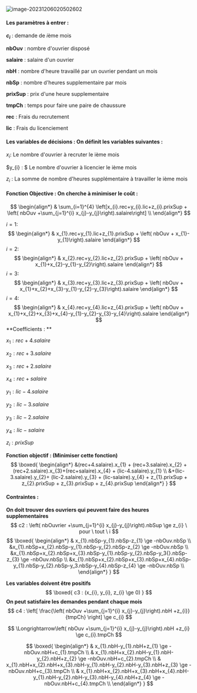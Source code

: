 ![image-20231206020502602](/home/yessine/.config/Typora/typora-user-images/image-20231206020502602.png)

#### Les paramètres à entrer : 

**$c_{i}$** : demande de $i$ème mois

**nbOuv** : nombre d'ouvrier disposé

**salaire** : salaire d'un ouvrier

**nbH** : nombre d'heure travaillé par un ouvrier pendant un mois

**nbSp** : nombre d'heures supplementaire par mois 

**prixSup** : prix d'une heure supplementaire

**tmpCh**  : temps pour faire une paire de chaussure

**rec** : Frais du recrutement

**lic**  : Frais du licenciement

#### Les variables de décisions : On définit les variables suivantes : 

$x_{i} :$ Le nombre d'ouvrier à recruter le ième mois 

$y_{i} : $ Le nombre d'ouvrier à licencier le ième mois

$z_{i}$ : La somme de nombre d'heures supplémentaire à travailler le ième mois

#### Fonction Objective :  On cherche à minimiser le coût :

$$
\begin{align*}
& \sum_{i=1}^{4} \left[x_{i}.rec+y_{i}.lic+z_{i}.prixSup + \left( nbOuv +\sum_{j=1}^{i} x_{j}-y_{j}\right).salaire\right] \\
\end{align*}
$$

$i = 1 :$
$$
\begin{align*}
&  x_{1}.rec+y_{1}.lic+z_{1}.prixSup + \left( nbOuv + x_{1}-y_{1}\right).salaire 
\end{align*}
$$
$i = 2 :$
$$
\begin{align*}
&  x_{2}.rec+y_{2}.lic+z_{2}.prixSup + \left( nbOuv + x_{1}+x_{2}-y_{1}-y_{2}\right).salaire 
\end{align*}
$$
$i = 3:$
$$
\begin{align*}
&  x_{3}.rec+y_{3}.lic+z_{3}.prixSup + \left( nbOuv + x_{1}+x_{2}+x_{3}-y_{1}-y_{2}-y_{3}\right).salaire 
\end{align*}
$$
$i = 4:$
$$
\begin{align*}
&  x_{4}.rec+y_{4}.lic+z_{4}.prixSup + \left( nbOuv + x_{1}+x_{2}+x_{3}+x_{4}-y_{1}-y_{2}-y_{3}-y_{4}\right).salaire 
\end{align*}
$$
**Coefficients : **

$x_{1} : rec+4.salaire$

$x_{2} : rec+3.salaire$

$x_{3} : rec+2.salaire$

$x_{4} : rec+salaire$

$y_{1} : lic-4.salaire$

$y_{2} : lic-3.salaire$

$y_{3} : lic-2.salaire$

$y_{4} : lic-salaire$

$z_{i} : prixSup$

**Fonction objectif : (Minimiser cette fonction)**
$$
\boxed{
\begin{align*}
&(rec+4.salaire).x_{1} + (rec+3.salaire).x_{2} + (rec+2.salaire).x_{3}+(rec+salaire).x_{4} + (lic-4.salaire).y_{1} \\ 
&+(lic-3.salaire).y_{2}+ (lic-2.salaire).y_{3} + (lic-salaire).y_{4} + z_{1}.prixSup + z_{2}.prixSup + z_{3}.prixSup + z_{4}.prixSup
\end{align*}
}
$$

#### Contraintes : 

**On doit trouver des ouvriers qui peuvent faire des heures supplementaires** 
$$
c2 : \left( nbOuvrier +\sum_{j=1}^{i} x_{j}-y_{j}\right).nbSup \ge z_{i} \ pour \ tout \ i
$$
$$
\boxed{
\begin{align*}
& x_{1}.nbSp-y_{1}.nbSp-z_{1} \ge -nbOuv.nbSp \\
&x_{1}.nbSp+x_{2}.nbSp-y_{1}.nbSp-y_{2}.nbSp-z_{2} \ge -nbOuv.nbSp \\
&x_{1}.nbSp+x_{2}.nbSp+x_{3}.nbSp-y_{1}.nbSp-y_{2}.nbSp-y_3{}.nbSp-z_{3}  \ge -nbOuv.nbSp \\
&x_{1}.nbSp+x_{2}.nbSp+x_{3}.nbSp+x_{4}.nbSp-y_{1}.nbSp-y_{2}.nbSp-y_3.nbSp-y_{4}.nbSp-z_{4}  \ge -nbOuv.nbSp \\
\end{align*}
}
$$

**Les variables doivent être positifs**
$$
\boxed{
c3 : (x_{i}, y_{i}, z_{i} \ge 0)
}
$$
**On peut satisfaire les demandes pendant chaque mois** 
$$
c4 : \left[ \frac{\left( nbOuv +\sum_{j=1}^{i} x_{j}-y_{j}\right).nbH +z_{i}}{tmpCh} \right]  \ge c_{i}
$$

$$
\Longrightarrow\left( nbOuv +\sum_{j=1}^{i} x_{j}-y_{j}\right).nbH +z_{i} \ge c_{i}.tmpCh
$$

$$
\boxed{
\begin{align*}
& x_{1}.nbH-y_{1}.nbH+z_{1} \ge -nbOuv.nbH+c_{1}.tmpCh \\
& x_{1}.nbH+x_{2}.nbH-y_{1}.nbH-y_{2}.nbH+z_{2} \ge -nbOuv.nbH+c_{2}.tmpCh \\
& x_{1}.nbH+x_{2}.nbH+x_{3}.nbH-y_{1}.nbH-y_{2}.nbH-y_{3}.nbH+z_{3} \ge -nbOuv.nbH+c_{3}.tmpCh \\
& x_{1}.nbH+x_{2}.nbH+x_{3}.nbH+x_{4}.nbH-y_{1}.nbH-y_{2}.nbH-y_{3}.nbH-y_{4}.nbH+z_{4} \ge -nbOuv.nbH+c_{4}.tmpCh \\
\end{align*}
}
$$